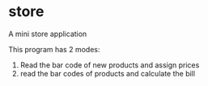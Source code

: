 store
=====

A mini store application

This program has 2 modes:
1) Read the bar code of new products and assign prices
2) read the bar codes of products and calculate the bill


